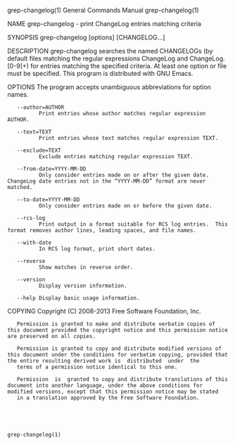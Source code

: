 grep-changelog(1)                                                                          General Commands Manual                                                                          grep-changelog(1)



NAME
       grep-changelog - print ChangeLog entries matching criteria

SYNOPSIS
       grep-changelog [options] [CHANGELOG...]

DESCRIPTION
       grep-changelog  searches the named CHANGELOGs (by default files matching the regular expressions ChangeLog and ChangeLog\.[0-9]+) for entries matching the specified criteria.  At least one option or
       file must be specified.  This program is distributed with GNU Emacs.

OPTIONS
       The program accepts unambiguous abbreviations for option names.

       --author=AUTHOR
              Print entries whose author matches regular expression AUTHOR.

       --text=TEXT
              Print entries whose text matches regular expression TEXT.

       --exclude=TEXT
              Exclude entries matching regular expression TEXT.

       --from-date=YYYY-MM-DD
              Only consider entries made on or after the given date.  ChangeLog date entries not in the “YYYY-MM-DD” format are never matched.

       --to-date=YYYY-MM-DD
              Only consider entries made on or before the given date.

       --rcs-log
              Print output in a format suitable for RCS log entries.  This format removes author lines, leading spaces, and file names.

       --with-date
              In RCS log format, print short dates.

       --reverse
              Show matches in reverse order.

       --version
              Display version information.

       --help Display basic usage information.

COPYING
       Copyright (C) 2008-2013 Free Software Foundation, Inc.

       Permission is granted to make and distribute verbatim copies of this document provided the copyright notice and this permission notice are preserved on all copies.

       Permission is granted to copy and distribute modified versions of this document under the conditions for verbatim copying, provided that the entire resulting derived work is  distributed  under  the
       terms of a permission notice identical to this one.

       Permission  is  granted to copy and distribute translations of this document into another language, under the above conditions for modified versions, except that this permission notice may be stated
       in a translation approved by the Free Software Foundation.




                                                                                                                                                                                            grep-changelog(1)
